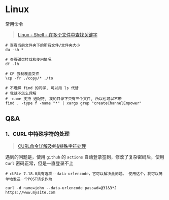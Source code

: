 # Linux

常用命令

> [Linux - Shell - 在多个文件中查找关键字](https://www.cnblogs.com/xy14/p/11735343.html)

```shell
# 查看当前文件夹下的所有文件/文件夹大小
du -sh * 

# 查看磁盘挂载和使用情况
df -lh

# CP 强制覆盖文件
\cp -fr ./copy/* ./to

# 不理解 find 的同学, 可以用 ls 代替
# 我就不怎么理解
# -name 支持 通配符, 我的目录下只有三个文件, 所以也可以不带
find . -type f -name "*" | xargs grep "createChannelEmpower"
```



## Q&A

### 1、CURL 中特殊字符的处理

> [CURL命令详解及@&特殊字符处理](https://www.cnblogs.com/eternityz/p/14392214.html)

遇到的问题是，使用 `github` 的 `actions` 自动登录签到，修改了复杂密码后，使用 `Curl` 密码正常，但是一直登录不上

```shell
# cURL> 7.18.0具有选项--data-urlencode，它可以解决此问题。 使用这个，我可以简单地发送一个POST请求作为

curl -d name=john --data-urlencode passwd=@31&3*J https://www.mysite.com
```


